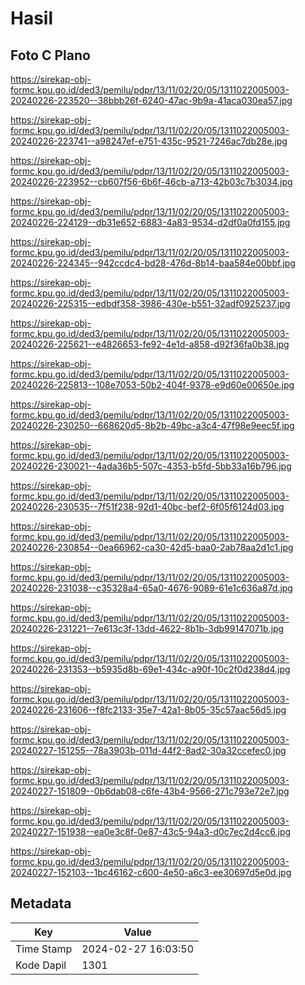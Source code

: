 # Hasil

## Foto C Plano

https://sirekap-obj-formc.kpu.go.id/ded3/pemilu/pdpr/13/11/02/20/05/1311022005003-20240226-223520--38bbb26f-6240-47ac-9b9a-41aca030ea57.jpg

https://sirekap-obj-formc.kpu.go.id/ded3/pemilu/pdpr/13/11/02/20/05/1311022005003-20240226-223741--a98247ef-e751-435c-9521-7246ac7db28e.jpg

https://sirekap-obj-formc.kpu.go.id/ded3/pemilu/pdpr/13/11/02/20/05/1311022005003-20240226-223952--cb607f56-6b6f-46cb-a713-42b03c7b3034.jpg

https://sirekap-obj-formc.kpu.go.id/ded3/pemilu/pdpr/13/11/02/20/05/1311022005003-20240226-224129--db31e652-6883-4a83-9534-d2df0a0fd155.jpg

https://sirekap-obj-formc.kpu.go.id/ded3/pemilu/pdpr/13/11/02/20/05/1311022005003-20240226-224345--942ccdc4-bd28-476d-8b14-baa584e00bbf.jpg

https://sirekap-obj-formc.kpu.go.id/ded3/pemilu/pdpr/13/11/02/20/05/1311022005003-20240226-225315--edbdf358-3986-430e-b551-32adf0925237.jpg

https://sirekap-obj-formc.kpu.go.id/ded3/pemilu/pdpr/13/11/02/20/05/1311022005003-20240226-225621--e4826653-fe92-4e1d-a858-d92f36fa0b38.jpg

https://sirekap-obj-formc.kpu.go.id/ded3/pemilu/pdpr/13/11/02/20/05/1311022005003-20240226-225813--108e7053-50b2-404f-9378-e9d60e00650e.jpg

https://sirekap-obj-formc.kpu.go.id/ded3/pemilu/pdpr/13/11/02/20/05/1311022005003-20240226-230250--668620d5-8b2b-49bc-a3c4-47f98e9eec5f.jpg

https://sirekap-obj-formc.kpu.go.id/ded3/pemilu/pdpr/13/11/02/20/05/1311022005003-20240226-230021--4ada36b5-507c-4353-b5fd-5bb33a16b796.jpg

https://sirekap-obj-formc.kpu.go.id/ded3/pemilu/pdpr/13/11/02/20/05/1311022005003-20240226-230535--7f51f238-92d1-40bc-bef2-6f05f6124d03.jpg

https://sirekap-obj-formc.kpu.go.id/ded3/pemilu/pdpr/13/11/02/20/05/1311022005003-20240226-230854--0ea66962-ca30-42d5-baa0-2ab78aa2d1c1.jpg

https://sirekap-obj-formc.kpu.go.id/ded3/pemilu/pdpr/13/11/02/20/05/1311022005003-20240226-231038--c35328a4-65a0-4676-9089-61e1c636a87d.jpg

https://sirekap-obj-formc.kpu.go.id/ded3/pemilu/pdpr/13/11/02/20/05/1311022005003-20240226-231221--7e613c3f-13dd-4622-8b1b-3db99147071b.jpg

https://sirekap-obj-formc.kpu.go.id/ded3/pemilu/pdpr/13/11/02/20/05/1311022005003-20240226-231353--b5935d8b-69e1-434c-a90f-10c2f0d238d4.jpg

https://sirekap-obj-formc.kpu.go.id/ded3/pemilu/pdpr/13/11/02/20/05/1311022005003-20240226-231606--f8fc2133-35e7-42a1-8b05-35c57aac56d5.jpg

https://sirekap-obj-formc.kpu.go.id/ded3/pemilu/pdpr/13/11/02/20/05/1311022005003-20240227-151255--78a3903b-011d-44f2-8ad2-30a32ccefec0.jpg

https://sirekap-obj-formc.kpu.go.id/ded3/pemilu/pdpr/13/11/02/20/05/1311022005003-20240227-151809--0b6dab08-c6fe-43b4-9566-271c793e72e7.jpg

https://sirekap-obj-formc.kpu.go.id/ded3/pemilu/pdpr/13/11/02/20/05/1311022005003-20240227-151938--ea0e3c8f-0e87-43c5-94a3-d0c7ec2d4cc6.jpg

https://sirekap-obj-formc.kpu.go.id/ded3/pemilu/pdpr/13/11/02/20/05/1311022005003-20240227-152103--1bc46162-c600-4e50-a6c3-ee30697d5e0d.jpg


## Metadata

| Key        | Value               |
| ---------- | ------------------- |
| Time Stamp | 2024-02-27 16:03:50 |
| Kode Dapil | 1301                |



